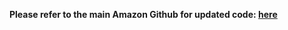 **Please refer to the main Amazon Github for updated code: [here](https://github.com/amazon-science/MAGID)**
